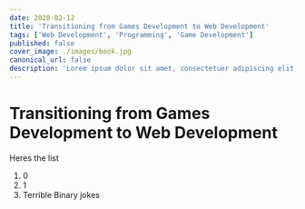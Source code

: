 ```yaml
---
date: 2020-02-12
title: 'Transitioning from Games Development to Web Development'
tags: ['Web Development', 'Programming', 'Game Development']
published: false
cover_image: ./images/book.jpg
canonical_url: false
description: 'Lorem ipsum dolor sit amet, consectetuer adipiscing elit, sed diam nonummy nibh euismod tincidunt ut laoreet dolore magna aliquam erat volutpat.'
---
```


# Transitioning from Games Development to Web Development

Heres the list

1. 0
2. 1
3. Terrible Binary jokes
